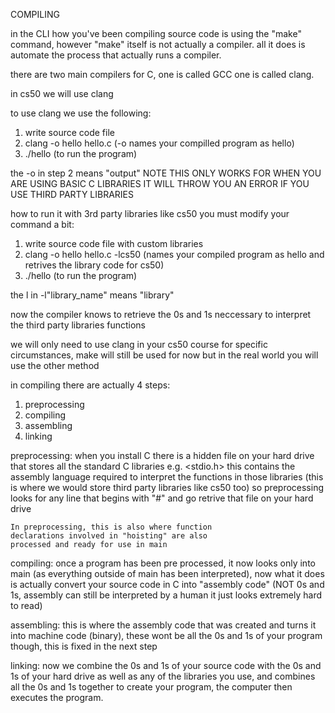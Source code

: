 COMPILING

in the CLI how you've been compiling source code
is using the "make" command, however "make" itself 
is not actually a compiler. all it does is automate
the process that actually runs a compiler.

there are two main compilers for C, one is called
GCC one is called clang.

in cs50 we will use clang

to use clang we use the following:

1. write source code file
2. clang -o hello hello.c (-o names your compilled program as hello) 
3. ./hello (to run the program)

the -o in step 2 means "output"
NOTE THIS ONLY WORKS FOR WHEN YOU ARE USING BASIC
C LIBRARIES IT WILL THROW YOU AN ERROR IF YOU
USE THIRD PARTY LIBRARIES

how to run it with 3rd party libraries like cs50
you must modify your command a bit:

1. write source code file with custom libraries
2. clang -o hello hello.c -lcs50 (names your 
compiled program as hello and retrives the library
code for cs50)
3. ./hello (to run the program)

the l in -l"library_name" means "library"

now the compiler knows to retrieve the 0s and 1s
neccessary to interpret the third party libraries
functions

we will only need to use clang in your cs50 course
for specific circumstances, make will still be used
for now but in the real world you will use the 
other method

in compiling there are actually 4 steps:

1. preprocessing
2. compiling
3. assembling
4. linking

preprocessing:
    when you install C there is a hidden file on 
    your hard drive that stores all the standard
    C libraries e.g. <stdio.h> this contains
    the assembly language required to interpret
    the functions in those libraries (this is 
    where we would store third party libraries
    like cs50 too)
    so preprocessing looks for any line that begins
    with "#" and go retrive that file on your hard
    drive
    
    In preprocessing, this is also where function
    declarations involved in "hoisting" are also
    processed and ready for use in main

compiling:
    once a program has been pre processed, it now
    looks only into main (as everything outside
    of main has been interpreted), now what it does
    is actually convert your source code in C into
    "assembly code" (NOT 0s and 1s, assembly can
    still be interpreted by a human it just looks
    extremely hard to read)

assembling:
    this is where the assembly code that was created and turns it into machine code 
    (binary), these wont be all the 0s and 1s of
    your program though, this is fixed in the
    next step

linking:
    now we combine the 0s and 1s of your source
    code with the 0s and 1s of your hard drive
    as well as any of the libraries you use, and 
    combines all the 0s and 1s together to create
    your program, the computer then executes the 
    program.

